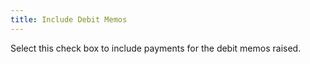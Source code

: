 ```yaml
---
title: Include Debit Memos
---
```



Select this check box to include payments for the debit memos raised.
